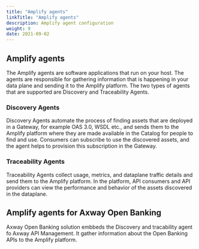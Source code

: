 ```yaml
---
title: "Amplify agents"
linkTitle: "Amplify agents"
description: Amplify agent configuration
weight: 9
date: 2021-09-02
---
```


## Amplify agents
The Amplify agents are software applications that run on your host. The agents are responsible for gathering information that is happening in your data plane and sending it to the Amplify platform. The two types of agents that are supported are Discovery and Traceability Agents.

### Discovery Agents
Discovery Agents automate the process of finding assets that are deployed in a Gateway, for example OAS 3.0, WSDL etc., and sends them to the Amplify platform where they are made available in the Catalog for people to find and use. Consumers can subscribe to use the discovered assets, and the agent helps to provision this subscription in the Gateway.

### Traceability Agents
Traceability Agents collect usage, metrics, and dataplane traffic details and send them to the Amplify platform. In the platform, API consumers and API providers can view the performance and behavior of the assets discovered in the dataplane.

## Amplify agents for Axway Open Banking
Axway Open Banking solution embbeds the Discovery and tracability agent fo Axway API Management. It gather information about the Open Banking APIs to the Amplify platform.

